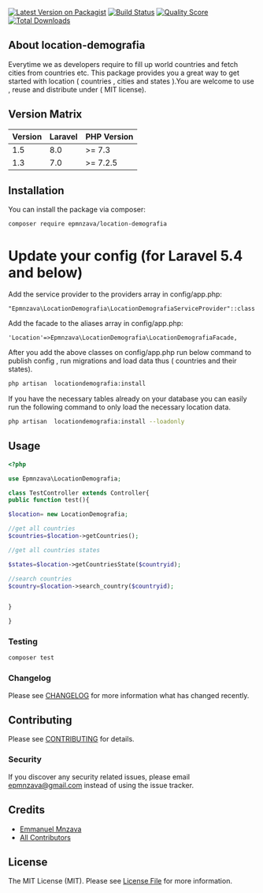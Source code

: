 

[![Latest Version on Packagist](https://img.shields.io/packagist/v/epmnzava/location-demografia.svg?style=flat-square)](https://packagist.org/packages/epmnzava/location-demografia)
[![Build Status](https://img.shields.io/travis/epmnzava/location-demografia/master.svg?style=flat-square)](https://travis-ci.org/epmnzava/location-demografia)
[![Quality Score](https://img.shields.io/scrutinizer/g/epmnzava/location-demografia.svg?style=flat-square)](https://scrutinizer-ci.com/g/epmnzava/location-demografia)
[![Total Downloads](https://img.shields.io/packagist/dt/epmnzava/location-demografia.svg?style=flat-square)](https://packagist.org/packages/epmnzava/location-demografia)

## About location-demografia

Everytime we as developers  require to fill up world countries and fetch cities from countries etc. This package provides you a great way to get started with location ( countries , cities and  states ).You are welcome to use , reuse and distribute under ( MIT license).


## Version Matrix

Version | Laravel   | PHP Version
------- | --------- | ------------
1.5     | 8.0       | >= 7.3
1.3     | 7.0       | >= 7.2.5



## Installation


You can install the package via composer:

```bash
composer require epmnzava/location-demografia
```


# Update your config (for Laravel 5.4 and below)
Add the service provider to the providers array in config/app.php:

```
"Epmnzava\LocationDemografia\LocationDemografiaServiceProvider"::class
```

Add the facade to the aliases array in config/app.php:

```
'Location'=>Epmnzava\LocationDemografia\LocationDemografiaFacade,
```

After you add the above classes on config/app.php run below command to publish config , run migrations  and load data thus ( countries and their states). 
```bash
php artisan  locationdemografia:install
```

If you have the necessary tables already on your database you can easily run the following command to only load the necessary location data.

```bash
php artisan  locationdemografia:install --loadonly
```

## Usage

``` php
<?php

use Epmnzava\LocationDemografia;

class TestController extends Controller{
public function test(){

$location= new LocationDemografia;

//get all countries 
$countries=$location->getCountries();

//get all countries states

$states=$location->getCountriesState($countryid);

//search countries
$country=$location->search_country($countryid);


}

}
```

### Testing

``` bash
composer test
```

### Changelog

Please see [CHANGELOG](CHANGELOG.md) for more information what has changed recently.

## Contributing

Please see [CONTRIBUTING](CONTRIBUTING.md) for details.

### Security

If you discover any security related issues, please email epmnzava@gmail.com instead of using the issue tracker.

## Credits

- [Emmanuel Mnzava](https://github.com/dbrax)
- [All Contributors](../../contributors)

## License

The MIT License (MIT). Please see [License File](LICENSE.md) for more information.

